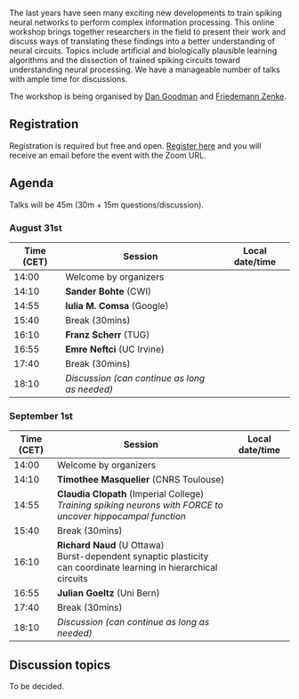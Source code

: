 The last years have seen many exciting new developments to train spiking neural networks to perform complex information processing. This online workshop brings together researchers in the field to present their work and discuss ways of translating these findings into a better understanding of neural circuits. Topics include artificial and biologically plausible learning algorithms and the dissection of trained spiking circuits toward understanding neural processing. We have a manageable number of talks with ample time for discussions.

The workshop is being organised by [Dan Goodman](https://neural-reckoning.org) and [Friedemann Zenke](https://fzenke.net/).

## Registration

Registration is required but free and open. [Register here](https://www.eventbrite.co.uk/e/spiking-neural-networks-as-universal-function-approximators-tickets-114419361390) and you will receive an email before the event with the Zoom URL.

## Agenda

Talks will be 45m (30m + 15m questions/discussion).

### August 31st

<script language="javascript">
	function LT(d, t) {
		var date = new Date(d+' 2020 '+t+' UTC+2');
		document.write(date.toString());
	}
</script>

Time (CET) | Session | Local date/time
-----------|---------|----------------
14:00 | Welcome by organizers | <script language="javascript">LT('31 Aug', '14:00')</script>
14:10 | **Sander Bohte** (CWI) | <script language="javascript">LT('31 Aug', '14:10')</script>
14:55 | **Iulia M. Comsa** (Google) | <script language="javascript">LT('31 Aug', '14:55')</script>
15:40 | Break (30mins) | <script language="javascript">LT('31 Aug', '15:40')</script>
16:10 | **Franz Scherr** (TUG) | <script language="javascript">LT('31 Aug', '16:10')</script>
16:55 | **Emre Neftci** (UC Irvine) | <script language="javascript">LT('31 Aug', '16:55')</script>
17:40 | Break (30mins) | <script language="javascript">LT('31 Aug', '17:40')</script>
18:10 | *Discussion (can continue as long as needed)* | <script language="javascript">LT('31 Aug', '18:10')</script>

### September 1st

Time (CET) | Session | Local date/time
-----------|---------|----------------
14:00 | Welcome by organizers | <script language="javascript">LT('1 Sep', '14:00')</script>
14:10 | **Timothee Masquelier** (CNRS Toulouse) | <script language="javascript">LT('1 Sep', '14:10')</script>
14:55 | **Claudia Clopath** (Imperial College)<br/>*Training spiking neurons with FORCE to uncover hippocampal function* | <script language="javascript">LT('1 Sep', '14:55')</script>
15:40 | Break (30mins) | <script language="javascript">LT('1 Sep', '15:40')</script>
16:10 | **Richard Naud** (U Ottawa)<br/><span title="Synaptic plasticity is believed to be a key physiological mechanism for learning. It is well-established that it depends on pre and postsynaptic activity. However, models that rely solely on pre and postsynaptic activity for synaptic changes have, to date, not been able to account for learning complex tasks that demand hierarchical networks. Here, we show that if synaptic plasticity is regulated by high-frequency bursts of spikes, then neurons higher in the hierarchy can coordinate the plasticity of lower-level connections. Using simulations and mathematical analyses, we demonstrate that, when paired with short-term synaptic dynamics, regenerative activity in the apical dendrites, and synaptic plasticity in feedback pathways, a burst-dependent learning rule can solve challenging tasks that require deep network architectures. Our results demonstrate that well-known properties of dendrites, synapses, and synaptic plasticity are sufficient to enable sophisticated learning in hierarchical circuits.">Burst-dependent synaptic plasticity can coordinate learning in hierarchical circuits</span> | <script language="javascript">LT('1 Sep', '16:10')</script>
16:55 | **Julian Goeltz** (Uni Bern) | <script language="javascript">LT('1 Sep', '16:55')</script>
17:40 | Break (30mins) | <script language="javascript">LT('1 Sep', '17:40')</script>
18:10 | *Discussion (can continue as long as needed)* | <script language="javascript">LT('1 Sep', '18:10')</script>

## Discussion topics

To be decided.
